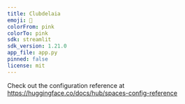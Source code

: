```yaml
---
title: Clubdelaia
emoji: 🐨
colorFrom: pink
colorTo: pink
sdk: streamlit
sdk_version: 1.21.0
app_file: app.py
pinned: false
license: mit
---
```


Check out the configuration reference at https://huggingface.co/docs/hub/spaces-config-reference
